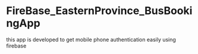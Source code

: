 # FireBase_EasternProvince_BusBookingApp
this app is developed to get mobile phone authentication easily using firebase
